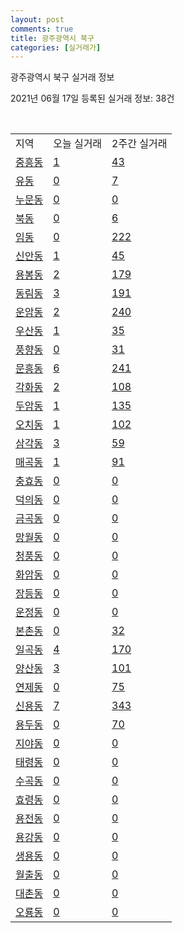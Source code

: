 ```yaml
---
layout: post
comments: true
title: 광주광역시 북구
categories: [실거래가]
---
```


광주광역시 북구 실거래 정보

2021년 06월 17일 등록된 실거래 정보: 38건

<script type="text/javascript">
  google.charts.load('current', {'packages':['corechart']});
  google.charts.setOnLoadCallback(drawChart);

  function drawChart() {
    var data = google.visualization.arrayToDataTable([['거래일', '매매', '전월세', '전매'], ['2021-02', 0, 26, 0], ['2021-03', 45, 81, 18], ['2021-04', 502, 305, 128], ['2021-05', 678, 369, 90], ['2021-06', 146, 126, 12]]);

    var options = {
      title: '최근 유형별 거래량 추이',
      legend: { position: 'bottom' }
    };

    var chart = new google.visualization.LineChart(document.getElementById('columnchart_material'));
    chart.draw(data, (options));
  }
</script>

<div id="columnchart_material" style="width: 450px; margin-left: -35px"></div>
<br>
<table class="sortable">
  <tr>
    <td>지역</td>
    <td>오늘 실거래</td>
    <td>2주간 실거래</td>
  </tr>

  
  <tr class="item">
    <td><a href="2917010100.html">중흥동</a></td>
    <td><a href="2917010100.html">1</a></td>
    <td><a href="2917010100.html">43</a></td>
  </tr>
    

  <tr class="item">
    <td><a href="2917010200.html">유동</a></td>
    <td><a href="2917010200.html">0</a></td>
    <td><a href="2917010200.html">7</a></td>
  </tr>
    

  <tr class="item">
    <td><a href="2917010300.html">누문동</a></td>
    <td><a href="2917010300.html">0</a></td>
    <td><a href="2917010300.html">0</a></td>
  </tr>
    

  <tr class="item">
    <td><a href="2917010400.html">북동</a></td>
    <td><a href="2917010400.html">0</a></td>
    <td><a href="2917010400.html">6</a></td>
  </tr>
    

  <tr class="item">
    <td><a href="2917010500.html">임동</a></td>
    <td><a href="2917010500.html">0</a></td>
    <td><a href="2917010500.html">222</a></td>
  </tr>
    

  <tr class="item">
    <td><a href="2917010600.html">신안동</a></td>
    <td><a href="2917010600.html">1</a></td>
    <td><a href="2917010600.html">45</a></td>
  </tr>
    

  <tr class="item">
    <td><a href="2917010700.html">용봉동</a></td>
    <td><a href="2917010700.html">2</a></td>
    <td><a href="2917010700.html">179</a></td>
  </tr>
    

  <tr class="item">
    <td><a href="2917010800.html">동림동</a></td>
    <td><a href="2917010800.html">3</a></td>
    <td><a href="2917010800.html">191</a></td>
  </tr>
    

  <tr class="item">
    <td><a href="2917010900.html">운암동</a></td>
    <td><a href="2917010900.html">2</a></td>
    <td><a href="2917010900.html">240</a></td>
  </tr>
    

  <tr class="item">
    <td><a href="2917011000.html">우산동</a></td>
    <td><a href="2917011000.html">1</a></td>
    <td><a href="2917011000.html">35</a></td>
  </tr>
    

  <tr class="item">
    <td><a href="2917011100.html">풍향동</a></td>
    <td><a href="2917011100.html">0</a></td>
    <td><a href="2917011100.html">31</a></td>
  </tr>
    

  <tr class="item">
    <td><a href="2917011200.html">문흥동</a></td>
    <td><a href="2917011200.html">6</a></td>
    <td><a href="2917011200.html">241</a></td>
  </tr>
    

  <tr class="item">
    <td><a href="2917011300.html">각화동</a></td>
    <td><a href="2917011300.html">2</a></td>
    <td><a href="2917011300.html">108</a></td>
  </tr>
    

  <tr class="item">
    <td><a href="2917011400.html">두암동</a></td>
    <td><a href="2917011400.html">1</a></td>
    <td><a href="2917011400.html">135</a></td>
  </tr>
    

  <tr class="item">
    <td><a href="2917011500.html">오치동</a></td>
    <td><a href="2917011500.html">1</a></td>
    <td><a href="2917011500.html">102</a></td>
  </tr>
    

  <tr class="item">
    <td><a href="2917011600.html">삼각동</a></td>
    <td><a href="2917011600.html">3</a></td>
    <td><a href="2917011600.html">59</a></td>
  </tr>
    

  <tr class="item">
    <td><a href="2917011700.html">매곡동</a></td>
    <td><a href="2917011700.html">1</a></td>
    <td><a href="2917011700.html">91</a></td>
  </tr>
    

  <tr class="item">
    <td><a href="2917011800.html">충효동</a></td>
    <td><a href="2917011800.html">0</a></td>
    <td><a href="2917011800.html">0</a></td>
  </tr>
    

  <tr class="item">
    <td><a href="2917011900.html">덕의동</a></td>
    <td><a href="2917011900.html">0</a></td>
    <td><a href="2917011900.html">0</a></td>
  </tr>
    

  <tr class="item">
    <td><a href="2917012000.html">금곡동</a></td>
    <td><a href="2917012000.html">0</a></td>
    <td><a href="2917012000.html">0</a></td>
  </tr>
    

  <tr class="item">
    <td><a href="2917012100.html">망월동</a></td>
    <td><a href="2917012100.html">0</a></td>
    <td><a href="2917012100.html">0</a></td>
  </tr>
    

  <tr class="item">
    <td><a href="2917012200.html">청풍동</a></td>
    <td><a href="2917012200.html">0</a></td>
    <td><a href="2917012200.html">0</a></td>
  </tr>
    

  <tr class="item">
    <td><a href="2917012300.html">화암동</a></td>
    <td><a href="2917012300.html">0</a></td>
    <td><a href="2917012300.html">0</a></td>
  </tr>
    

  <tr class="item">
    <td><a href="2917012400.html">장등동</a></td>
    <td><a href="2917012400.html">0</a></td>
    <td><a href="2917012400.html">0</a></td>
  </tr>
    

  <tr class="item">
    <td><a href="2917012500.html">운정동</a></td>
    <td><a href="2917012500.html">0</a></td>
    <td><a href="2917012500.html">0</a></td>
  </tr>
    

  <tr class="item">
    <td><a href="2917012600.html">본촌동</a></td>
    <td><a href="2917012600.html">0</a></td>
    <td><a href="2917012600.html">32</a></td>
  </tr>
    

  <tr class="item">
    <td><a href="2917012700.html">일곡동</a></td>
    <td><a href="2917012700.html">4</a></td>
    <td><a href="2917012700.html">170</a></td>
  </tr>
    

  <tr class="item">
    <td><a href="2917012800.html">양산동</a></td>
    <td><a href="2917012800.html">3</a></td>
    <td><a href="2917012800.html">101</a></td>
  </tr>
    

  <tr class="item">
    <td><a href="2917012900.html">연제동</a></td>
    <td><a href="2917012900.html">0</a></td>
    <td><a href="2917012900.html">75</a></td>
  </tr>
    

  <tr class="item">
    <td><a href="2917013000.html">신용동</a></td>
    <td><a href="2917013000.html">7</a></td>
    <td><a href="2917013000.html">343</a></td>
  </tr>
    

  <tr class="item">
    <td><a href="2917013100.html">용두동</a></td>
    <td><a href="2917013100.html">0</a></td>
    <td><a href="2917013100.html">70</a></td>
  </tr>
    

  <tr class="item">
    <td><a href="2917013200.html">지야동</a></td>
    <td><a href="2917013200.html">0</a></td>
    <td><a href="2917013200.html">0</a></td>
  </tr>
    

  <tr class="item">
    <td><a href="2917013300.html">태령동</a></td>
    <td><a href="2917013300.html">0</a></td>
    <td><a href="2917013300.html">0</a></td>
  </tr>
    

  <tr class="item">
    <td><a href="2917013400.html">수곡동</a></td>
    <td><a href="2917013400.html">0</a></td>
    <td><a href="2917013400.html">0</a></td>
  </tr>
    

  <tr class="item">
    <td><a href="2917013500.html">효령동</a></td>
    <td><a href="2917013500.html">0</a></td>
    <td><a href="2917013500.html">0</a></td>
  </tr>
    

  <tr class="item">
    <td><a href="2917013600.html">용전동</a></td>
    <td><a href="2917013600.html">0</a></td>
    <td><a href="2917013600.html">0</a></td>
  </tr>
    

  <tr class="item">
    <td><a href="2917013700.html">용강동</a></td>
    <td><a href="2917013700.html">0</a></td>
    <td><a href="2917013700.html">0</a></td>
  </tr>
    

  <tr class="item">
    <td><a href="2917013800.html">생용동</a></td>
    <td><a href="2917013800.html">0</a></td>
    <td><a href="2917013800.html">0</a></td>
  </tr>
    

  <tr class="item">
    <td><a href="2917013900.html">월출동</a></td>
    <td><a href="2917013900.html">0</a></td>
    <td><a href="2917013900.html">0</a></td>
  </tr>
    

  <tr class="item">
    <td><a href="2917014000.html">대촌동</a></td>
    <td><a href="2917014000.html">0</a></td>
    <td><a href="2917014000.html">0</a></td>
  </tr>
    

  <tr class="item">
    <td><a href="2917014100.html">오룡동</a></td>
    <td><a href="2917014100.html">0</a></td>
    <td><a href="2917014100.html">0</a></td>
  </tr>
    


</table>


    